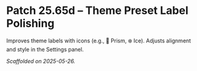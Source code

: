 # Patch 25.65d – Theme Preset Label Polishing

Improves theme labels with icons (e.g., 🎨 Prism, ❄️ Ice). Adjusts alignment and style in the Settings panel.

_Scaffolded on 2025-05-26._
